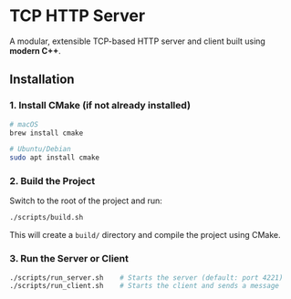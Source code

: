 # TCP HTTP Server

A modular, extensible TCP-based HTTP server and client built using **modern C++**.


## Installation

### 1. Install CMake (if not already installed)

```bash
# macOS
brew install cmake

# Ubuntu/Debian
sudo apt install cmake
```

### 2. Build the Project

Switch to the root of the project and run:

```bash
./scripts/build.sh
```

This will create a `build/` directory and compile the project using CMake.


### 3. Run the Server or Client

```bash
./scripts/run_server.sh    # Starts the server (default: port 4221)
./scripts/run_client.sh    # Starts the client and sends a message
```
